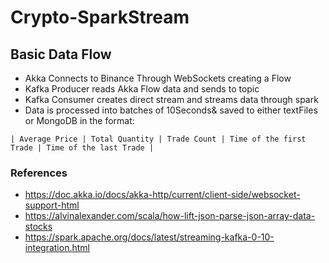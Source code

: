# Crypto-SparkStream

## Basic Data Flow
- Akka Connects to Binance Through WebSockets creating a Flow
- Kafka Producer reads Akka Flow data and sends to topic
- Kafka Consumer creates direct stream and streams data through spark
- Data is processed into batches of 10Seconds& saved to either textFiles or MongoDB in the format:

```| Average Price | Total Quantity | Trade Count | Time of the first Trade | Time of the last Trade |``` 



### References
- https://doc.akka.io/docs/akka-http/current/client-side/websocket-support-html
- https://alvinalexander.com/scala/how-lift-json-parse-json-array-data-stocks
- https://spark.apache.org/docs/latest/streaming-kafka-0-10-integration.html
